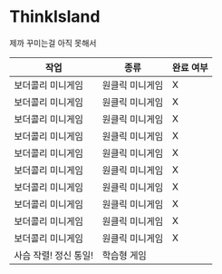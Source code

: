 # ThinkIsland
제까 꾸미는걸 아직 못해서 

|작업|종류|완료 여부|
|------|--------|----|
|보더콜리 미니게임|원클릭 미니게임|X|
|보더콜리 미니게임|원클릭 미니게임|X|
|보더콜리 미니게임|원클릭 미니게임|X|
|보더콜리 미니게임|원클릭 미니게임|X|
|보더콜리 미니게임|원클릭 미니게임|X|
|보더콜리 미니게임|원클릭 미니게임|X|
|보더콜리 미니게임|원클릭 미니게임|X|
|보더콜리 미니게임|원클릭 미니게임|X|
|보더콜리 미니게임|원클릭 미니게임|X|
|보더콜리 미니게임|원클릭 미니게임|X|
|사슴 작렬! 정신 통일!|학습형 게임|
